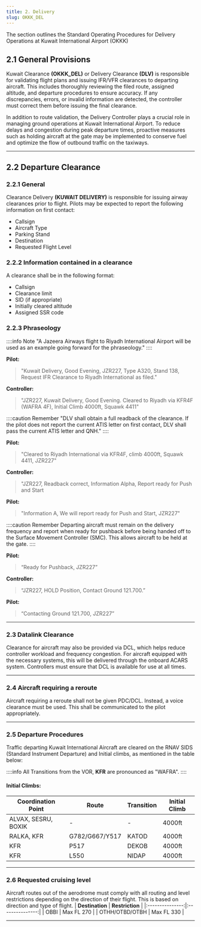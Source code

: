 ```yaml
---
title: 2. Delivery
slug: OKKK_DEL
---
```

The section outlines the Standard Operating Procedures for Delivery Operations at Kuwait International Airport (OKKK)

## 2.1 General Provisions

Kuwait Clearance **(OKKK_DEL)** or Delivery Clearance **(DLV)** is responsible for validating flight plans and issuing IFR/VFR clearances to departing aircraft. This includes thoroughly reviewing the filed route, assigned altitude, and departure procedures to ensure accuracy. If any discrepancies, errors, or invalid information are detected, the controller must correct them before issuing the final clearance.

In addition to route validation, the Delivery Controller plays a crucial role in managing ground operations at Kuwait International Airport. To reduce delays and congestion during peak departure times, proactive measures such as holding aircraft at the gate may be implemented to conserve fuel and optimize the flow of outbound traffic on the taxiways.

---

## 2.2 Departure Clearance

### 2.2.1 General

Clearance Delivery **(KUWAIT DELIVERY)** is responsible for issuing airway clearances prior to flight. Pilots may be expected to report the following information on first contact:

- Callsign
- Aircraft Type
- Parking Stand
- Destination
- Requested Flight Level

### 2.2.2 Information contained in a clearance

A clearance shall be in the following format:

- Callsign
- Clearance limit
- SID (if appropriate)
- Initially cleared altitude
- Assigned SSR code

### 2.2.3 Phraseology
::::info Note
"A Jazeera Airways flight to Riyadh International Airport will be used as an example going forward for the phraseology."
::::

**Pilot:**
> "Kuwait Delivery, Good Evening, JZR227, Type A320, Stand 138, Request IFR Clearance to Riyadh International as filed."

**Controller:**
> "JZR227, Kuwait Delivery, Good Evening. Cleared to Riyadh via KFR4F (WAFRA 4F), Initial Climb 4000ft, Squawk 4411"

::::caution Remember
"DLV shall obtain a full readback of the clearance. If the pilot does not report the current ATIS letter on first contact, DLV shall pass the current ATIS letter and QNH."
::::

**Pilot:**
> "Cleared to Riyadh International via KFR4F, climb 4000ft, Squawk 4411, JZR227"

**Controller:**
> "JZR227, Readback correct, Information Alpha, Report ready for Push and Start

**Pilot:**
> "Information A, We will report ready for Push and Start, JZR227"

::::caution Remember
Departing aircraft must remain on the delivery frequency and report when ready for pushback before being handed off to the Surface Movement Controller (SMC). This allows aircraft to be held at the gate.
::::

**Pilot:**
> “Ready for Pushback, JZR227”

**Controller:**
> “JZR227, HOLD Position, Contact Ground 121.700.”

**Pilot:**
> “Contacting Ground 121.700, JZR227”

---

### 2.3 Datalink Clearance
Clearance for aircraft may also be provided via DCL, which helps reduce controller workload and frequency congestion. For aircraft equipped with the necessary systems, this will be delivered through the onboard ACARS system. Controllers must ensure that DCL is available for use at all times.

---

### 2.4 Aircraft requiring a reroute
Aircraft requiring a reroute shall not be given PDC/DCL. Instead, a voice clearance must be used. This shall be communicated to the pilot appropriately.

---

### 2.5 Departure Procedures
Traffic departing Kuwait International Aircraft are cleared on the RNAV SIDS (Standard Instrument Departure) and Initial climbs, as mentioned in the table below:

::::info
All Transitions from the VOR, **KFR** are pronounced as "WAFRA".
::::

#### Initial Climbs:

| **Coordination Point** | **Route** | **Transition** | **Initial Climb** |
|---|---|---|---|
| ALVAX, SESRU, BOXIK | - | - | 4000ft |
| RALKA, KFR | G782/G667/Y517 | KATOD | 4000ft |
| KFR | P517 | DEKOB | 4000ft |
| KFR | L550 | NIDAP | 4000ft |

---

### 2.6 Requested cruising level
Aircraft routes out of the aerodrome must comply with all routing and level restrictions depending on the direction of their flight. This is based on direction and type of flight.
| **Destination** | **Restriction** |
|:---------------:|:---------------:|
|       OBBI      |    Max FL 270   |
|  OTHH/OTBD/OTBH |   Max FL 330    |

---

